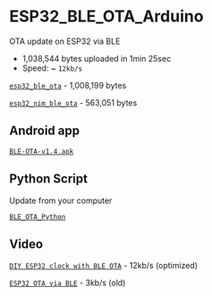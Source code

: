# ESP32_BLE_OTA_Arduino
OTA update on ESP32 via BLE

- 1,038,544 bytes uploaded in 1min 25sec
- Speed: ~ `12kb/s`

[`esp32_ble_ota`](https://github.com/fbiego/ESP32_BLE_OTA_Arduino/tree/main/esp32_ble_ota) - 1,008,199 bytes

[`esp32_nim_ble_ota`](https://github.com/fbiego/ESP32_BLE_OTA_Arduino/tree/main/esp32_nim_ble_ota) - 563,051 bytes


## Android app
[`BLE-OTA-v1.4.apk`](https://github.com/fbiego/ESP32_BLE_OTA_Arduino/raw/main/BLE-OTA-v1.4.apk)

## Python Script
Update from your computer

[`BLE_OTA_Python`](https://github.com/fbiego/BLE_OTA_Python)

## Video
[`DIY ESP32 clock with BLE OTA`](https://youtu.be/TU_O4UPm00A) - 12kb/s (optimized)

[`ESP32 OTA via BLE`](https://youtu.be/j4ELTS7QXFM) - 3kb/s (old)
